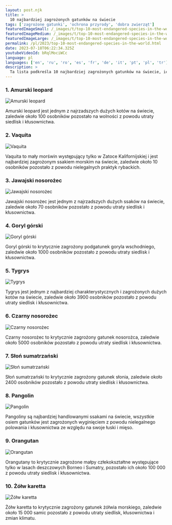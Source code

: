 ```yaml
---
layout: post.njk
title: >
  10 najbardziej zagrożonych gatunków na świecie
tags: ['zagrożone gatunki', 'ochrona przyrody', 'dobra zwierząt']
featuredImageSmall: /_images/t/top-10-most-endangered-species-in-the-world-cover-pl-small.webp
featuredImageMedium: /_images/t/top-10-most-endangered-species-in-the-world-cover-pl-medium.webp
featuredImageLarge: /_images/t/top-10-most-endangered-species-in-the-world-cover-pl-large.webp
permalink: /pl/2023/top-10-most-endangered-species-in-the-world.html
date: 2023-07-18T06:22:34.325Z
youtubeVideoId: bRqlMociWCc
language: pl
languages: ['en', 'ru', 'ro', 'es', 'fr', 'de', 'it', 'pt', 'pl', 'tr']
description: >
  Ta lista podkreśla 10 najbardziej zagrożonych gatunków na świecie, ich obecny status populacyjny i przyczyny ich spadku.
---
```


### 1. Amurski leopard

![Amurski leopard](/_images/c/cc3a11b251491956211ed376dc2fb2dc-medium.webp)

Amurski leopard jest jednym z najrzadszych dużych kotów na świecie, zaledwie około 100 osobników pozostało na wolności z powodu utraty siedlisk i kłusownictwa.

### 2. Vaquita

![Vaquita](/_images/d/d5fe3d2e527448a3e29d4c8637a333de-medium.webp)

Vaquita to mały morświn występujący tylko w Zatoce Kalifornijskiej i jest najbardziej zagrożonym ssakiem morskim na świecie, zaledwie około 10 osobników pozostało z powodu nielegalnych praktyk rybackich.

### 3. Jawajski nosorożec

![Jawajski nosorożec](/_images/3/3ca669e528785c1549784ee5cc7cd6e6-medium.webp)

Jawajski nosorożec jest jednym z najrzadszych dużych ssaków na świecie, zaledwie około 70 osobników pozostało z powodu utraty siedlisk i kłusownictwa.

### 4. Goryl górski

![Goryl górski](/_images/f/fa8004b0ece46fd39f8eb06a61c26a16-medium.webp)

Goryl górski to krytycznie zagrożony podgatunek goryla wschodniego, zaledwie około 1000 osobników pozostało z powodu utraty siedlisk i kłusownictwa.

### 5. Tygrys

![Tygrys](/_images/a/a3cf49dc2a4817e8ca1250723a4a5862-medium.webp)

Tygrys jest jednym z najbardziej charakterystycznych i zagrożonych dużych kotów na świecie, zaledwie około 3900 osobników pozostało z powodu utraty siedlisk i kłusownictwa.

### 6. Czarny nosorożec

![Czarny nosorożec](/_images/0/0942e9a05a323d267a1ecab58aaf93f0-medium.webp)

Czarny nosorożec to krytycznie zagrożony gatunek nosorożca, zaledwie około 5000 osobników pozostało z powodu utraty siedlisk i kłusownictwa.

### 7. Słoń sumatrzański

![Słoń sumatrzański](/_images/a/a4d66fc0abcc5b7e0222cf5e791f6fe9-medium.webp)

Słoń sumatrzański to krytycznie zagrożony gatunek słonia, zaledwie około 2400 osobników pozostało z powodu utraty siedlisk i kłusownictwa.

### 8. Pangolin

![Pangolin](/_images/4/4bb634f3057f62c027ef273596a820d5-medium.webp)

Pangoliny są najbardziej handlowanymi ssakami na świecie, wszystkie osiem gatunków jest zagrożonych wyginięciem z powodu nielegalnego polowania i kłusownictwa ze względu na swoje łuski i mięso.

### 9. Orangutan

![Orangutan](/_images/c/cb2a1a4735ba90a0de8e425b4960aafb-medium.webp)

Orangutany to krytycznie zagrożone małpy człekokształtne występujące tylko w lasach deszczowych Borneo i Sumatry, pozostało ich około 100 000 z powodu utraty siedlisk i kłusownictwa.

### 10. Żółw karetta

![Żółw karetta](/_images/d/d9bab50fc8d90bf22573918dc45a4551-medium.webp)

Żółw karetta to krytycznie zagrożony gatunek żółwia morskiego, zaledwie około 15 000 samic pozostało z powodu utraty siedlisk, kłusownictwa i zmian klimatu.

